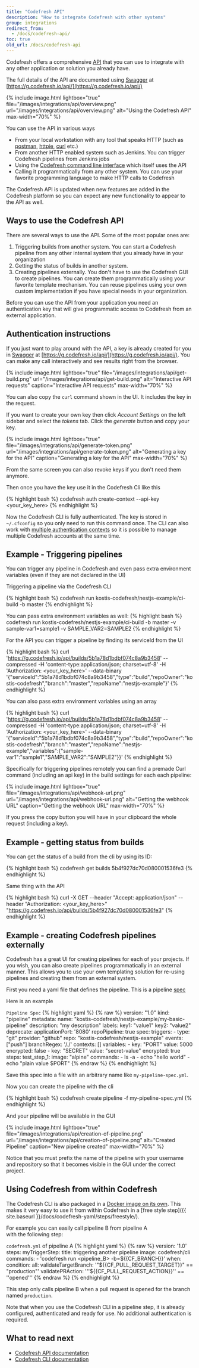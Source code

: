 ```yaml
---
title: "Codefresh API"
description: "How to integrate Codefresh with other systems"
group: integrations
redirect_from:
  - /docs/codefresh-api/
toc: true
old_url: /docs/codefresh-api
---
```


Codefresh offers a comprehensive [API](https://en.wikipedia.org/wiki/Application_programming_interface) that you can use to integrate with any other application or solution you already have.

The full details of the API are documented using [Swagger](https://swagger.io/) at [https://g.codefresh.io/api/](https://g.codefresh.io/api/)

{% include image.html 
lightbox="true" 
file="/images/integrations/api/overview.png" 
url="/images/integrations/api/overview.png" 
alt="Using the Codefresh API" 
max-width="70%" 
%}

You can use the API in various ways

* From your local workstation with any tool that speaks HTTP (such as [postman](https://github.com/postmanlabs), [httpie](https://httpie.org/), [curl](https://curl.haxx.se/) etc.)
* From another HTTP enabled system such as Jenkins. You can trigger Codefresh pipelines from Jenkins jobs
* Using the [Codefresh command line interface](https://codefresh-io.github.io/cli/) which itself uses the API 
* Calling it programmatically from any other system. You can use your favorite programming language to make HTTP calls to Codefresh

The Codefresh API is updated when new features are added in the Codefresh platform so you can expect any new functionality
to appear to the API as well.


## Ways to use the Codefresh API

There are several ways to use the API. Some of the most popular ones are:

1. Triggering builds from another system. You can start a Codefresh pipeline from any other internal system that you already have in your organization
1. Getting the status of builds in another system. 
1. Creating pipelines externally. You don't have to use the Codefresh GUI to create pipelines. You can create them programmatically using your favorite template mechanism. You can reuse pipelines using your own custom implementation
if you have special needs in your organization.

Before you can use the API from your application you need an authentication key that will give programmatic access to Codefresh from an external application.

## Authentication instructions

If you just want to play around with the API, a key is already created for you in [Swagger](https://swagger.io/) at [https://g.codefresh.io/api/](https://g.codefresh.io/api/). You can make any call
interactively and see results right from the browser.

{% include image.html 
lightbox="true" 
file="/images/integrations/api/get-build.png" 
url="/images/integrations/api/get-build.png" 
alt="Interactive API requests" 
caption="Interactive API requests" 
max-width="70%" 
%}


You can also copy the `curl` command shown in the UI. It includes the key in the request.

If you want to create your own key then click *Account Settings* on the left sidebar and select the *tokens* tab.
Click the *generate* button and copy your key. 


{% include image.html 
lightbox="true" 
file="/images/integrations/api/generate-token.png" 
url="/images/integrations/api/generate-token.png" 
alt="Generating a key for the API" 
caption="Generating a key for the API" 
max-width="70%" 
%}

From the same screen you can also revoke keys if you don't need them anymore.

Then once you have the key use it in the Codefresh Cli like this

{% highlight bash %}
codefresh auth create-context --api-key <your_key_here>
{% endhighlight %}


Now the Codefresh CLI is fully authenticated. The key is stored in `~/.cfconfig` so you only need to run this command once. The CLI
can also work with [multiple authentication contexts](https://codefresh-io.github.io/cli/authentication/) so it is possible to manage multiple Codefresh accounts at the same time.


## Example - Triggering pipelines

You can trigger any pipeline in Codefresh and even pass extra environment variables (even if they are not
declared in the UI)

Triggering a pipeline via the Codefresh CLI

{% highlight bash %}
codefresh run kostis-codefresh/nestjs-example/ci-build -b master
{% endhighlight %}

You can pass extra environment variables as well:
{% highlight bash %}
codefresh run kostis-codefresh/nestjs-example/ci-build -b master -v sample-var1=sample1 -v SAMPLE_VAR2=SAMPLE2 
{% endhighlight %}

For the API you can trigger a pipeline by finding its serviceId from the UI

{% highlight bash %}
curl 'https://g.codefresh.io/api/builds/5b1a78d1bdbf074c8a9b3458' --compressed -H 'content-type:application/json; charset=utf-8' -H 'Authorization: <your_key_here>' --data-binary '{"serviceId":"5b1a78d1bdbf074c8a9b3458","type":"build","repoOwner":"kostis-codefresh","branch":"master","repoName":"nestjs-example"}'
{% endhighlight %}

You can also pass extra environment variables using an array

{% highlight bash %}
curl 'https://g.codefresh.io/api/builds/5b1a78d1bdbf074c8a9b3458' --compressed -H 'content-type:application/json; charset=utf-8' -H 'Authorization: <your_key_here>' --data-binary '{"serviceId":"5b1a78d1bdbf074c8a9b3458","type":"build","repoOwner":"kostis-codefresh","branch":"master","repoName":"nestjs-example","variables":{"sample-var1":"sample1","SAMPLE_VAR2":"SAMPLE2"}}'
{% endhighlight %}

Specifically for triggering pipelines remotely you can find a premade Curl command (including an api key) in the build settings for each each pipeline:


{% include image.html 
lightbox="true" 
file="/images/integrations/api/webhook-url.png" 
url="/images/integrations/api/webhook-url.png" 
alt="Getting the webhook URL" 
caption="Getting the webhook URL" 
max-width="70%" 
%}


If you press the copy button you will have in your clipboard the whole request (including a key).

## Example - getting status from builds

You can get the status of a build from the cli by using its ID:

{% highlight bash %}
codefresh get builds 5b4f927dc70d080001536fe3
{% endhighlight %}

Same thing with the API

{% highlight bash %}
curl -X GET --header "Accept: application/json" --header "Authorization: <your_key_here>" "https://g.codefresh.io/api/builds/5b4f927dc70d080001536fe3"
{% endhighlight %}

## Example - creating Codefresh pipelines externally

Codefresh has a great UI for creating pipelines for each of your projects. If you wish, you can also create pipelines
programmatically in an external manner. This allows you to use your own templating solution for re-using pipelines
and creating them from an external system.

First you need a yaml file that defines the pipeline. This is a pipeline [spec](https://codefresh-io.github.io/cli/pipelines/spec/)

Here is an example

`Pipeline Spec`
{% highlight yaml %}
{% raw %}
version: "1.0"
kind: "pipeline"
metadata:
  name: "kostis-codefresh/nestjs-example/my-basic-pipeline"
  description: "my description"
  labels:
    key1: "value1"
    key2: "value2"
  deprecate:
    applicationPort: '8080'
    repoPipeline: true
spec:
  triggers:
    - type: "git"
      provider: "github"
      repo: "kostis-codefresh/nestjs-example"
      events: ["push"]
      branchRegex: '/./'
  contexts: []
  variables:
    - key: "PORT"
      value: 5000
      encrypted: false
    - key: "SECRET"
      value: "secret-value"
      encrypted: true
  steps:
    test_step_1:
      image: "alpine"
      commands:
      - ls -a
      - echo "hello world"
      - echo "plain value $PORT"
{% endraw %}
{% endhighlight %}

Save this spec into a file with an arbitrary name like `my-pipeline-spec.yml`.

Now you can create the pipeline with the cli

{% highlight bash %}
codefresh create pipeline -f my-pipeline-spec.yml
{% endhighlight %}


And your pipeline will be available in the GUI

{% include image.html 
lightbox="true" 
file="/images/integrations/api/creation-of-pipeline.png" 
url="/images/integrations/api/creation-of-pipeline.png" 
alt="Created Pipeline" 
caption="New pipeline created" 
max-width="70%" 
%}


Notice that you must prefix the name of the pipeline with your username and repository so that it becomes
visible in the GUI under the correct project.


## Using Codefresh from within Codefresh

The Codefresh CLI is also packaged in a [Docker image on its own](https://hub.docker.com/r/codefresh/cli/). This makes it
very easy to use it from within Codefresh in a [free style step]({{ site.baseurl }}/docs/codefresh-yaml/steps/freestyle/).

For example you can easily call pipeline B from pipeline A  
with the following step:

`codefresh.yml` of pipeline A
{% highlight yaml %}
{% raw %}
version: '1.0'
steps:
  myTriggerStep:
    title: triggering another pipeline
    image: codefresh/cli
    commands:
      - 'codefresh run <pipeline_B> -b=${{CF_BRANCH}}'
    when:
      condition:
        all:
          validateTargetBranch: '"${{CF_PULL_REQUEST_TARGET}}" == "production"'
          validatePRAction: '''${{CF_PULL_REQUEST_ACTION}}'' == ''opened'''
{% endraw %}
{% endhighlight %}

This step only calls pipeline B when a pull request is opened for the branch named `production`.

Note that when you use the Codefresh CLI in a pipeline step, it is already configured, authenticated and ready for use.
No additional authentication is required.

## What to read next

* [Codefresh API documentation](https://g.codefresh.io/api/)
* [Codefresh CLI documentation](https://codefresh-io.github.io/cli/)
